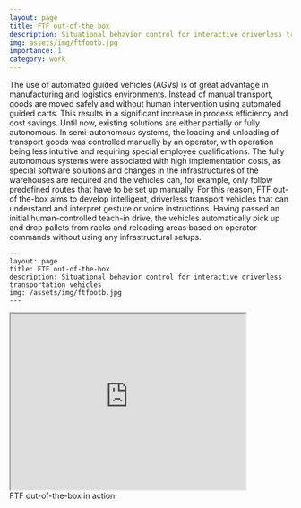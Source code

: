 ```yaml
---
layout: page
title: FTF out-of-the box
description: Situational behavior control for interactive driverless transportation vehicles
img: assets/img/ftfootb.jpg
importance: 1
category: work
---
```


The use of automated guided vehicles (AGVs) is of great advantage in manufacturing and logistics environments. Instead of manual transport, goods are moved safely and without human intervention using automated guided carts. This results in a significant increase in process efficiency and cost savings. Until now, existing solutions are either partially or fully autonomous. In semi-autonomous systems, the loading and unloading of transport goods was controlled manually by an operator, with operation being less intuitive and requiring special employee qualifications. The fully autonomous systems were associated with high implementation costs, as special software solutions and changes in the infrastructures of the warehouses are required and the vehicles can, for example, only follow predefined routes that have to be set up manually. For this reason, FTF out-of the-box aims to develop intelligent, driverless transport vehicles that can understand and interpret gesture or voice instructions. Having passed an initial human-controlled teach-in drive, the vehicles automatically pick up and drop pallets from racks and reloading areas based on operator commands without using any infrastructural setups. 

    ---
    layout: page
    title: FTF out-of-the-box
    description: Situational behavior control for interactive driverless transportation vehicles
    img: /assets/img/ftfootb.jpg
    ---

<div class="row">
    <div class="col-sm mt-3 mt-md-0">
        <iframe width="420" height="315" src="https://www.youtube.com/watch?v=d3__3lry3co">
        </iframe>
    </div>
</div>
<div class="caption">
    FTF out-of-the-box in action.
</div>

